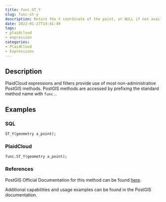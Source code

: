 ```yaml
---
title: func.ST_Y
slug: func-st-y
description: Return the Y coordinate of the point, or NULL if not available. Input must be a point
date: 2022-01-27T14:41:49
tags:
- plaidcloud
- expression
categories:
- PlaidCloud
- Expressions
---
```



## Description


PlaidCloud expressions and filters provide use of most non-administrative PostGIS methods. PostGIS methods are accessed by prefixing the standard method name with `func.`.



## Examples


### SQL



```
ST_Y(geometry a_point);
```


### PlaidCloud



```
func.ST_Y(geometry a_point);
```


### References


PostGIS Official Documentation for this method can be found [here](https://postgis.net/docs/manual-3.1/ST_Y.html).



Additional capabilities and usage examples can be found in the PostGIS documentation.


